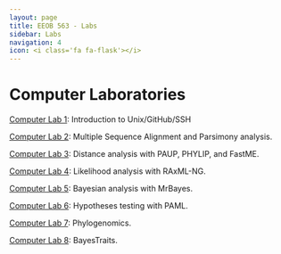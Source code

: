 ```yaml
---
layout: page
title: EEOB 563 - Labs
sidebar: Labs
navigation: 4
icon: <i class='fa fa-flask'></i>
---
```


# Computer Laboratories

[Computer Lab 1](https://isu-molphyl.github.io/EEOB563/computer_labs/lab1): Introduction to Unix/GitHub/SSH  

[Computer Lab 2](https://isu-molphyl.github.io/EEOB563/computer_labs/lab2): Multiple Sequence Alignment and Parsimony analysis.

[Computer Lab 3](https://isu-molphyl.github.io/EEOB563/computer_labs/lab3): Distance analysis with PAUP, PHYLIP, and FastME.

[Computer Lab 4](https://isu-molphyl.github.io/EEOB563/computer_labs/lab4): Likelihood analysis with RAxML-NG.

[Computer Lab 5](https://isu-molphyl.github.io/EEOB563/computer_labs/lab5): Bayesian analysis with MrBayes.

[Computer Lab 6](https://isu-molphyl.github.io/EEOB563/computer_labs/lab6): Hypotheses testing with PAML.

[Computer Lab 7](https://isu-molphyl.github.io/EEOB563/computer_labs/lab7): Phylogenomics.

[Computer Lab 8](https://isu-molphyl.github.io/EEOB563/computer_labs/lab8): BayesTraits.
